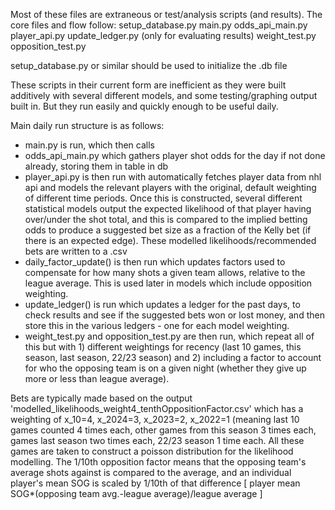 Most of these files are extraneous or test/analysis scripts (and results).  The core files and flow follow:
setup_database.py
main.py
odds_api_main.py
player_api.py
update_ledger.py (only for evaluating results)
weight_test.py
opposition_test.py

setup_database.py or similar should be used to initialize the .db file

These scripts in their current form are inefficient as they were built additively with several different models, and some testing/graphing output built in.  But they run easily and quickly enough to be useful daily.

Main daily run structure is as follows:
- main.py is run, which then calls
- odds_api_main.py which gathers player shot odds for the day if not done already, storing them in table in db
- player_api.py is then run with automatically fetches player data from nhl api and models the relevant players
  with the original, default weighting of different time periods.  Once this is constructed, several different statistical models output the expected likelihood of that player having over/under the shot total, and this is compared to the implied betting odds to produce a suggested bet size as a fraction of the Kelly bet (if there is an expected edge).  These modelled likelihoods/recommended bets are written to a .csv
- daily_factor_update() is then run which updates factors used to compensate for how many shots a given team
  allows, relative to the league average.  This is used later in models which include opposition weighting.
- update_ledger() is run which updates a ledger for the past days, to check results and see if the suggested
  bets won or lost money, and then store this in the various ledgers - one for each model weighting.
- weight_test.py and opposition_test.py are then run, which repeat all of this but with 1) different weightings
  for recency (last 10 games, this season, last season, 22/23 season) and 2) including a factor to account for
  who the opposing team is on a given night (whether they give up more or less than league average).

Bets are typically made based on the output 'modelled_likelihoods_weight4_tenthOppositionFactor.csv' which has 
a weighting of x_10=4, x_2024=3, x_2023=2, x_2022=1 (meaning last 10 games counted 4 times each, other games 
from this season 3 times each, games last season two times each, 22/23 season 1 time each.  All these games 
are taken to construct a poisson distribution for the likelihood modelling.  The 1/10th opposition factor means
that the opposing team's average shots against is compared to the average, and an individual player's mean SOG is
scaled by 1/10th of that difference [ player mean SOG*(opposing team avg.-league average)/league average ] 
